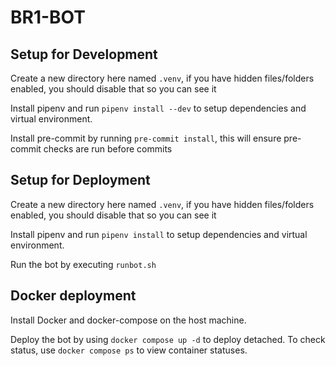# BR1-BOT

## Setup for Development

Create a new directory here named `.venv`, if you have hidden files/folders enabled, you should disable that so you can see it

Install pipenv and run `pipenv install --dev` to setup dependencies and virtual environment.

Install pre-commit by running `pre-commit install`, this will ensure pre-commit checks are run before commits

## Setup for Deployment

Create a new directory here named `.venv`, if you have hidden files/folders enabled, you should disable that so you can see it

Install pipenv and run `pipenv install` to setup dependencies and virtual environment.

Run the bot by executing `runbot.sh`

## Docker deployment

Install Docker and docker-compose on the host machine.

Deploy the bot by using `docker compose up -d` to deploy detached. To check status, use `docker compose ps` to view container statuses.
